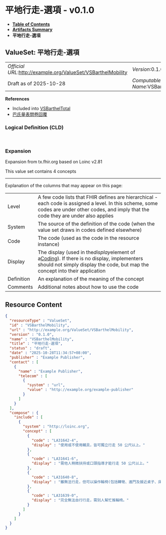 # 平地行走-選項 - v0.1.0

* [**Table of Contents**](toc.md)
* [**Artifacts Summary**](artifacts.md)
* **平地行走-選項**

## ValueSet: 平地行走-選項 

| | |
| :--- | :--- |
| *Official URL*:http://example.org/ValueSet/VSBarthelMobility | *Version*:0.1.0 |
| Draft as of 2025-10-28 | *Computable Name*:VSBarthelMobility |

 **References** 

* Included into [VSBarthelTotal](ValueSet-VSBarthelTotal.md)
* [巴氏量表問卷回覆](StructureDefinition-BarthelQuestionnaireResponse.md)

### Logical Definition (CLD)

 

### Expansion

Expansion from tx.fhir.org based on Loinc v2.81

This value set contains 4 concepts

-------

 Explanation of the columns that may appear on this page: 

| | |
| :--- | :--- |
| Level | A few code lists that FHIR defines are hierarchical - each code is assigned a level. In this scheme, some codes are under other codes, and imply that the code they are under also applies |
| System | The source of the definition of the code (when the value set draws in codes defined elsewhere) |
| Code | The code (used as the code in the resource instance) |
| Display | The display (used in the*display*element of a[Coding](http://hl7.org/fhir/R4/datatypes.html#Coding)). If there is no display, implementers should not simply display the code, but map the concept into their application |
| Definition | An explanation of the meaning of the concept |
| Comments | Additional notes about how to use the code |



## Resource Content

```json
{
  "resourceType" : "ValueSet",
  "id" : "VSBarthelMobility",
  "url" : "http://example.org/ValueSet/VSBarthelMobility",
  "version" : "0.1.0",
  "name" : "VSBarthelMobility",
  "title" : "平地行走-選項",
  "status" : "draft",
  "date" : "2025-10-28T11:34:57+08:00",
  "publisher" : "Example Publisher",
  "contact" : [
    {
      "name" : "Example Publisher",
      "telecom" : [
        {
          "system" : "url",
          "value" : "http://example.org/example-publisher"
        }
      ]
    }
  ],
  "compose" : {
    "include" : [
      {
        "system" : "http://loinc.org",
        "concept" : [
          {
            "code" : "LA31642-4",
            "display" : "使用或不使用輔具，皆可獨立行走 50 公尺以上。"
          },
          {
            "code" : "LA31641-6",
            "display" : "需他人稍微扶持或口頭指導才能行走 50 公尺以上。"
          },
          {
            "code" : "LA31640-8",
            "display" : "雖無法行走，但可以操作輪椅(包括轉彎、進門及接近桌子、床沿)並可 推行輪椅 50 公尺以上。"
          },
          {
            "code" : "LA31639-0",
            "display" : "完全無法自行行走，需別人幫忙推輪椅。"
          }
        ]
      }
    ]
  }
}

```

